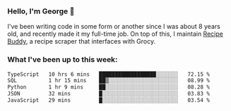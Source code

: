 ### Hello, I'm George 👋

I've been writing code in some form or another since I was about 8 years old, and recently made it my full-time job. On top of this, I maintain [Recipe Buddy](https://github.com/georgegebbett/recipe-buddy), a recipe scraper that interfaces with Grocy.  

<!--
**georgegebbett/georgegebbett** is a ✨ _special_ ✨ repository because its `README.md` (this file) appears on your GitHub profile.

Here are some ideas to get you started:

- 🔭 I’m currently working on ...
- 🌱 I’m currently learning ...
- 👯 I’m looking to collaborate on ...
- 🤔 I’m looking for help with ...
- 💬 Ask me about ...
- 📫 How to reach me: ...
- 😄 Pronouns: ...
- ⚡ Fun fact: ...
-->

### What I've been up to this week:
<!--START_SECTION:waka-->

```txt
TypeScript   10 hrs 6 mins   ██████████████████░░░░░░░   72.15 %
SQL          1 hr 15 mins    ██▒░░░░░░░░░░░░░░░░░░░░░░   08.99 %
Python       1 hr 9 mins     ██░░░░░░░░░░░░░░░░░░░░░░░   08.28 %
JSON         32 mins         █░░░░░░░░░░░░░░░░░░░░░░░░   03.83 %
JavaScript   29 mins         █░░░░░░░░░░░░░░░░░░░░░░░░   03.54 %
```

<!--END_SECTION:waka-->
